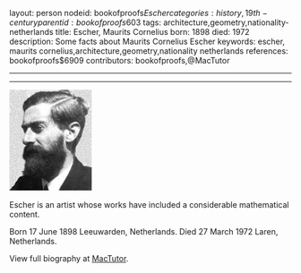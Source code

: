 layout: person
nodeid: bookofproofs$Escher
categories: history,19th-century
parentid: bookofproofs$603
tags: architecture,geometry,nationality-netherlands
title: Escher, Maurits Cornelius
born: 1898
died: 1972
description: Some facts about Maurits Cornelius Escher
keywords: escher, maurits cornelius,architecture,geometry,nationality netherlands
references: bookofproofs$6909
contributors: bookofproofs,@MacTutor

---


---

![Escher.jpg](https://github.com/bookofproofs/bookofproofs.github.io/blob/main/_sources/_assets/images/portraits/Escher.jpg?raw=true)

Escher is an artist whose works have included a considerable mathematical content.

Born 17 June 1898 Leeuwarden, Netherlands. Died 27 March 1972 Laren, Netherlands.


View full biography at [MacTutor](https://mathshistory.st-andrews.ac.uk/Biographies/Escher/).